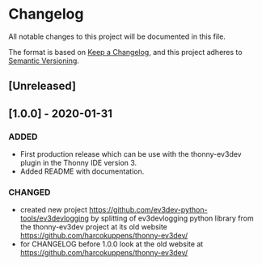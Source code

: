 
# Changelog

All notable changes to this project will be documented in this file.

The format is based on [Keep a Changelog](https://keepachangelog.com/en/1.0.0/),
and this project adheres to [Semantic Versioning](https://semver.org/spec/v2.0.0.html).

## [Unreleased]

## [1.0.0] - 2020-01-31

### ADDED
- First production release which can be use with the thonny-ev3dev plugin in the Thonny IDE version 3.
- Added README with documentation. 

### CHANGED
- created new project  https://github.com/ev3dev-python-tools/ev3devlogging
  by splitting of ev3devlogging python library from the thonny-ev3dev project at its
  old website https://github.com/harcokuppens/thonny-ev3dev/
- for CHANGELOG before 1.0.0 look at the old website at https://github.com/harcokuppens/thonny-ev3dev/

